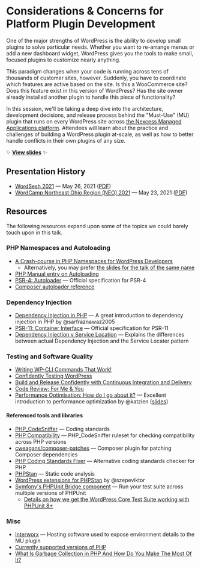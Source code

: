 # Considerations & Concerns for Platform Plugin Development

One of the major strengths of WordPress is the ability to develop small plugins to solve particular needs. Whether you want to re-arrange menus or add a new dashboard widget, WordPress gives you the tools to make small, focused plugins to customize nearly anything.

This paradigm changes when your code is running across tens of thousands of customer sites, however. Suddenly, you have to coordinate which features are active based on the site. Is this a WooCommerce site? Does this feature exist in this version of WordPress? Has the site owner already installed another plugin to handle this piece of functionality?

In this session, we'll be taking a deep dive into the architecture, development decisions, and release process behind the "Must-Use" (MU) plugin that runs on every WordPress site across [the Nexcess Managed Applications platform](https://www.nexcess.net/wordpress). Attendees will learn about the practice and challenges of building a WordPress plugin at-scale, as well as how to better handle conflicts in their own plugins of any size.

:sparkles: **[View slides](http://stevegrunwell.github.io/platform-plugin)** :sparkles:


## Presentation History

* [WordSesh 2021](https://wordsesh.com/) — May 26, 2021 ([PDF](https://github.com/stevegrunwell/platform-plugin/releases/download/wordsesh-2021/slides.pdf))
* [WordCamp Northeast Ohio Region (NEO) 2021](https://neo.wordcamp.org/2021/) — May 23, 2021 ([PDF](https://github.com/stevegrunwell/platform-plugin/releases/download/wordcamp-neo-2021/slides.pdf))


## Resources

The following resources expand upon some of the topics we could barely touch upon in this talk.


### PHP Namespaces and Autoloading

* [A Crash-course in PHP Namespaces for WordPress Developers](https://stevegrunwell.com/blog/php-namespaces-wordpress/)
    * Alternatively, you may prefer [the slides for the talk of the same name](https://stevegrunwell.com/slides/php-namespaces)
* [PHP Manual entry on Autoloading](https://www.php.net/manual/en/language.oop5.autoload.php)
* [PSR-4: Autoloader](https://www.php-fig.org/psr/psr-4/) — Official specification for PSR-4
* [Composer autoloader reference](https://getcomposer.org/doc/04-schema.md#autoload)


### Dependency Injection

* [Dependency Injection in PHP](https://codeinphp.github.io/post/dependency-injection-in-php/) — A great introduction to dependency injection in PHP by @sarfraznawaz2005
* [PSR-11: Container Interface](https://www.php-fig.org/psr/psr-11/) — Official specification for PSR-11
* [Dependency Injection v Service Location](https://www.php-fig.org/psr/psr-11/meta/#4-recommended-usage-container-psr-and-the-service-locator) — Explains the differences between actual Dependency Injection and the Service Locater pattern


### Testing and Software Quality

* [Writing WP-CLI Commands That Work!](https://stevegrunwell.com/slides/wp-cli)
* [Confidently Testing WordPress](https://stevegrunwell.com/slides/testing-wordpress)
* [Build and Release Confidently with Continuous Integration and Delivery](https://stevegrunwell.com/slides/intro-to-ci-cd)
* [Code Review: For Me & You](https://stevegrunwell.com/slides/code-review)
* [Performance Optimisation: How do I go about it?](https://www.youtube.com/watch?v=hOajLLej68Y) — Excellent introduction to performance optimization by @katzien ([slides](https://github.com/katzien/talks/blob/master/performance-optimisation/laraconeu-2019-08-30/slides.pdf))


#### Referenced tools and libraries

* [PHP_CodeSniffer](https://github.com/squizlabs/PHP_CodeSniffer) — Coding standards
* [PHP Compatibility](https://github.com/PHPCompatibility/PHPCompatibility) — PHP_CodeSniffer ruleset for checking compatibility across PHP versions
* [cweagans/composer-patches](https://github.com/cweagans/composer-patches) — Composer plugin for patching Composer dependencies
* [PHP Coding Standards Fixer](https://github.com/FriendsOfPhp/PHP-CS-Fixer) — Alternative coding standards checker for PHP
* [PHPStan](https://phpstan.org/) — Static code analysis
* [WordPress extensions for PHPStan](https://github.com/szepeviktor/phpstan-wordpress) by @szepeviktor
* [Symfony's PHPUnit Bridge component](https://symfony.com/doc/current/components/phpunit_bridge.html) — Run your test suite across multiple versions of PHPUnit
    * [Details on how we get the WordPress Core Test Suite working with PHPUnit 8+](https://gist.github.com/stevegrunwell/1876f7a35a2be88e80faea297cc29f94)


### Misc

* [Interworx](https://www.interworx.com/) — Hosting software used to expose environment details to the MU plugin
* [Currently supported versions of PHP](https://www.php.net/supported-versions.php)
* [What Is Garbage Collection in PHP And How Do You Make The Most Of It?](https://tideways.com/profiler/blog/what-is-garbage-collection-in-php-and-how-do-you-make-the-most-of-it)
